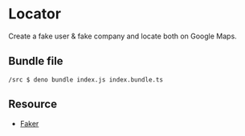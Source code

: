 # Locator

Create a fake user & fake company and locate both on Google Maps.

## Bundle file

`/src $ deno bundle index.js index.bundle.ts`

## Resource

- [Faker](https://github.com/Marak/Faker.js)
